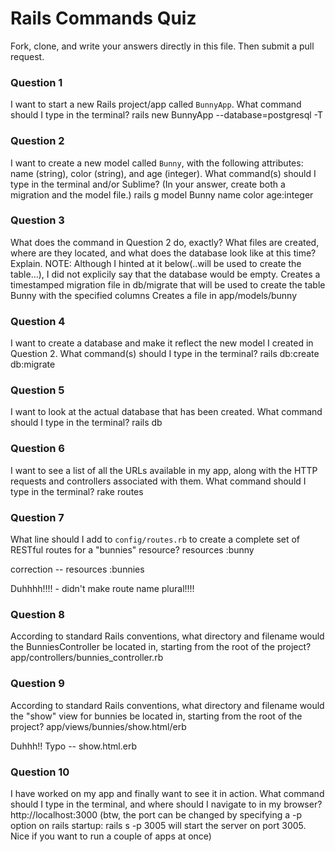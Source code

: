 # Rails Commands Quiz

Fork, clone, and write your answers directly in this file. Then submit a pull request.

### Question 1

I want to start a new Rails project/app called `BunnyApp`. What command should I type in the terminal?
rails new BunnyApp --database=postgresql -T

### Question 2

I want to create a new model called `Bunny`, with the following attributes: name (string), color (string), and age (integer). What command(s) should I type in the terminal and/or Sublime? (In your answer, create both a migration and the model file.)
rails g model Bunny name color age:integer

### Question 3

What does the command in Question 2 do, exactly? What files are created, where are they located, and what does the database look like at this time? Explain.
NOTE: Although I hinted at it below(..will be used to create the table...), I did not explicily say that the database would be empty.
Creates a timestamped migration file in db/migrate that will be used to create the table Bunny with the specified columns
Creates a file in app/models/bunny
### Question 4

I want to create a database and make it reflect the new model I created in Question 2. What command(s) should I type in the terminal?
rails db:create db:migrate
### Question 5

I want to look at the actual database that has been created. What command should I type in the terminal?
rails db

### Question 6

I want to see a list of all the URLs available in my app, along with the HTTP requests and controllers associated with them. What command should I type in the terminal?
rake routes

### Question 7

What line should I add to `config/routes.rb` to create a complete set of RESTful routes for a "bunnies" resource?
resources :bunny

correction -- resources :bunnies

Duhhhh!!!! - didn't make route name plural!!!!

### Question 8

According to standard Rails conventions, what directory and filename would the BunniesController be located in, starting from the root of the project?
app/controllers/bunnies_controller.rb

### Question 9

According to standard Rails conventions, what directory and filename would the "show" view for bunnies be located in, starting from the root of the project?
app/views/bunnies/show.html/erb

Duhhh!! Typo -- show.html.erb

### Question 10

I have worked on my app and finally want to see it in action. What command should I type in the terminal, and where should I navigate to in my browser?
http://localhost:3000
(btw, the port can be changed by specifying a -p option on rails startup: rails s -p 3005 will start the server  on port 3005. Nice if you want to run a couple of apps at once)
